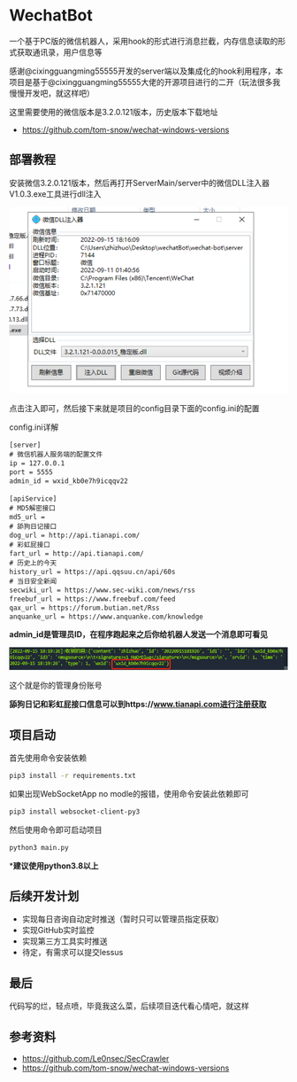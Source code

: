 # WechatBot
一个基于PC版的微信机器人，采用hook的形式进行消息拦截，内存信息读取的形式获取通讯录，用户信息等

感谢@cixingguangming55555开发的server端以及集成化的hook利用程序，本项目是基于@cixingguangming55555大佬的开源项目进行的二开（玩法很多我慢慢开发吧，就这样吧）

这里需要使用的微信版本是3.2.0.121版本，历史版本下载地址

- https://github.com/tom-snow/wechat-windows-versions

## 部署教程

安装微信3.2.0.121版本，然后再打开ServerMain/server中的微信DLL注入器V1.0.3.exe工具进行dll注入

![image-20220915181623688](images/image-20220915181623688.png) 

点击注入即可，然后接下来就是项目的config目录下面的config.ini的配置

config.ini详解

```
[server]
# 微信机器人服务端的配置文件
ip = 127.0.0.1
port = 5555
admin_id = wxid_kb0e7h9icqqv22

[apiService]
# MD5解密接口
md5_url = 
# 舔狗日记接口
dog_url = http://api.tianapi.com/
# 彩虹屁接口
fart_url = http://api.tianapi.com/
# 历史上的今天
history_url = https://api.qqsuu.cn/api/60s
# 当日安全新闻
secwiki_url = https://www.sec-wiki.com/news/rss
freebuf_url = https://www.freebuf.com/feed
qax_url = https://forum.butian.net/Rss
anquanke_url = https://www.anquanke.com/knowledge
```

**admin_id是管理员ID，在程序跑起来之后你给机器人发送一个消息即可看见**

![image-20220915181940797](images/image-20220915181940797.png) 

这个就是你的管理身份账号

**舔狗日记和彩虹屁接口信息可以到https://www.tianapi.com进行注册获取**

## 项目启动

首先使用命令安装依赖

```bash
pip3 install -r requirements.txt
```

如果出现WebSocketApp no modle的报错，使用命令安装此依赖即可

```bash
pip3 install websocket-client-py3
```

然后使用命令即可启动项目

```bash
python3 main.py
```

***建议使用python3.8以上**

## 后续开发计划

- 实现每日咨询自动定时推送（暂时只可以管理员指定获取）
- 实现GitHub实时监控
- 实现第三方工具实时推送
- 待定，有需求可以提交lessus

## 最后

代码写的烂，轻点喷，毕竟我这么菜，后续项目迭代看心情吧，就这样

## 参考资料

- https://github.com/Le0nsec/SecCrawler
- https://github.com/tom-snow/wechat-windows-versions
